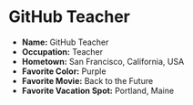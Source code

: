 # GitHub Teacher

- **Name:** GitHub Teacher
- **Occupation:** Teacher
- **Hometown:** San Francisco, California, USA
- **Favorite Color:** Purple
- **Favorite Movie:** Back to the Future
- **Favorite Vacation Spot:** Portland, Maine
